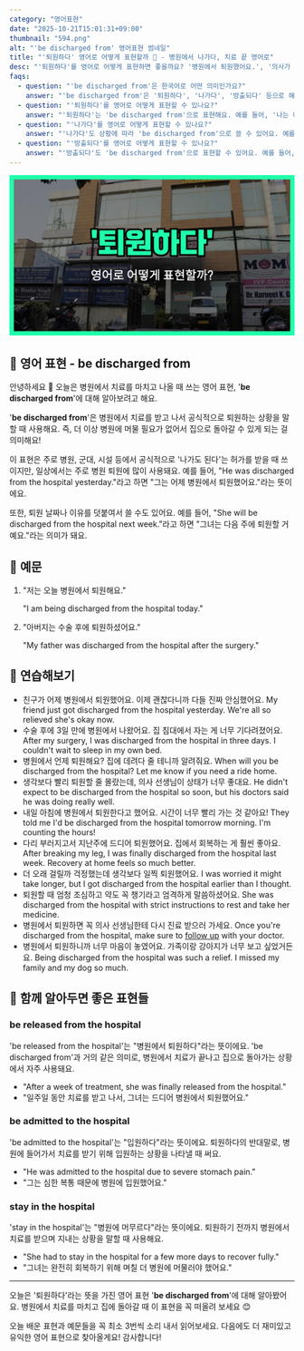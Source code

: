 ```yaml
---
category: "영어표현"
date: "2025-10-21T15:01:31+09:00"
thumbnail: "594.png"
alt: "'be discharged from' 영어표현 썸네일"
title: "'퇴원하다' 영어로 어떻게 표현할까 🏥 - 병원에서 나가다, 치료 끝 영어로"
desc: "'퇴원하다'를 영어로 어떻게 표현하면 좋을까요? '병원에서 퇴원했어요.', '의사가 퇴원 허락을 해줬어요.' 등을 영어로 표현하는 법을 배워봅시다. 다양한 예문을 통해서 연습하고 본인의 표현으로 만들어 보세요."
faqs:
  - question: "'be discharged from'은 한국어로 어떤 의미인가요?"
    answer: "'be discharged from'은 '퇴원하다', '나가다', '방출되다' 등으로 해석돼요. 주로 병원이나 군대 등에서 공식적으로 나가는 상황에 써요."
  - question: "'퇴원하다'를 영어로 어떻게 표현할 수 있나요?"
    answer: "'퇴원하다'는 'be discharged from'으로 표현해요. 예를 들어, '나는 어제 병원에서 퇴원했어요.'는 'I was discharged from the hospital yesterday.'라고 해요."
  - question: "'나가다'를 영어로 어떻게 표현할 수 있나요?"
    answer: "'나가다'도 상황에 따라 'be discharged from'으로 쓸 수 있어요. 예를 들어, '그는 군대에서 나갔어요.'는 'He was discharged from the army.'라고 해요."
  - question: "'방출되다'를 영어로 어떻게 표현할 수 있나요?"
    answer: "'방출되다'도 'be discharged from'으로 표현할 수 있어요. 예를 들어, '그 화학물질이 강으로 방출됐어요.'는 'The chemical was discharged from the factory into the river.'라고 해요."
---
```


!['be discharged from' 영어표현](./594.png)

## 🌟 영어 표현 - be discharged from

안녕하세요 👋 오늘은 병원에서 치료를 마치고 나올 때 쓰는 영어 표현, '**be discharged from**'에 대해 알아보려고 해요.

'**be discharged from**'은 병원에서 치료를 받고 나서 공식적으로 퇴원하는 상황을 말할 때 사용해요. 즉, 더 이상 병원에 머물 필요가 없어서 집으로 돌아갈 수 있게 되는 걸 의미해요!

이 표현은 주로 병원, 군대, 시설 등에서 공식적으로 '나가도 된다'는 허가를 받을 때 쓰이지만, 일상에서는 주로 병원 퇴원에 많이 사용돼요. 예를 들어, "He was discharged from the hospital yesterday."라고 하면 "그는 어제 병원에서 퇴원했어요."라는 뜻이에요.

또한, 퇴원 날짜나 이유를 덧붙여서 쓸 수도 있어요. 예를 들어, "She will be discharged from the hospital next week."라고 하면 "그녀는 다음 주에 퇴원할 거예요."라는 의미가 돼요.

## 📖 예문

1. "저는 오늘 병원에서 퇴원해요."

   "I am being discharged from the hospital today."

2. "아버지는 수술 후에 퇴원하셨어요."

   "My father was discharged from the hospital after the surgery."

## 💬 연습해보기

<ul data-interactive-list>

  <li data-interactive-item>
    <span data-toggler>친구가 어제 병원에서 퇴원했어요. 이제 괜찮다니까 다들 진짜 안심했어요.</span>
    <span data-answer>My friend just got discharged from the hospital yesterday. We're all so relieved she's okay now.</span>
  </li>

  <li data-interactive-item>
    <span data-toggler>수술 후에 3일 만에 병원에서 나왔어요. 집 침대에서 자는 게 너무 기다려졌어요.</span>
    <span data-answer>After my surgery, I was discharged from the hospital in three days. I couldn't wait to sleep in my own bed.</span>
  </li>

  <li data-interactive-item>
    <span data-toggler>병원에서 언제 퇴원해요? 집에 데려다 줄 테니까 알려줘요.</span>
    <span data-answer>When will you be discharged from the hospital? Let me know if you need a ride home.</span>
  </li>

  <li data-interactive-item>
    <span data-toggler>생각보다 빨리 퇴원할 줄 몰랐는데, 의사 선생님이 상태가 너무 좋대요.</span>
    <span data-answer>He didn't expect to be discharged from the hospital so soon, but his doctors said he was doing really well.</span>
  </li>

  <li data-interactive-item>
    <span data-toggler>내일 아침에 병원에서 퇴원한다고 했어요. 시간이 너무 빨리 가는 것 같아요!</span>
    <span data-answer>They told me I'd be discharged from the hospital tomorrow morning. I'm counting the hours!</span>
  </li>

  <li data-interactive-item>
    <span data-toggler>다리 부러지고서 지난주에 드디어 퇴원했어요. 집에서 회복하는 게 훨씬 좋아요.</span>
    <span data-answer>After breaking my leg, I was finally discharged from the hospital last week. Recovery at home feels so much better.</span>
  </li>

  <li data-interactive-item>
    <span data-toggler>더 오래 걸릴까 걱정했는데 생각보다 일찍 퇴원했어요.</span>
    <span data-answer>I was worried it might take longer, but I got discharged from the hospital earlier than I thought.</span>
  </li>

  <li data-interactive-item>
    <span data-toggler>퇴원할 때 엄청 조심하고 약도 꼭 챙기라고 엄격하게 말씀하셨어요.</span>
    <span data-answer>She was discharged from the hospital with strict instructions to rest and take her medicine.</span>
  </li>

  <li data-interactive-item>
    <span data-toggler>병원에서 퇴원하면 꼭 의사 선생님한테 다시 진료 받으러 가세요.</span>
    <span data-answer>Once you're discharged from the hospital, make sure to <a href="/blog/in-english/597.follow-up/">follow up</a> with your doctor.</span>
  </li>

  <li data-interactive-item>
    <span data-toggler>병원에서 퇴원하니까 너무 마음이 놓였어요. 가족이랑 강아지가 너무 보고 싶었거든요.</span>
    <span data-answer>Being discharged from the hospital was such a relief. I missed my family and my dog so much.</span>
  </li>

</ul>

## 🤝 함께 알아두면 좋은 표현들

### be released from the hospital

'be released from the hospital'는 "병원에서 퇴원하다"라는 뜻이에요. 'be discharged from'과 거의 같은 의미로, 병원에서 치료가 끝나고 집으로 돌아가는 상황에서 자주 사용돼요.

- "After a week of treatment, she was finally released from the hospital."
- "일주일 동안 치료를 받고 나서, 그녀는 드디어 병원에서 퇴원했어요."

### be admitted to the hospital

'be admitted to the hospital'는 "입원하다"라는 뜻이에요. 퇴원하다의 반대말로, 병원에 들어가서 치료를 받기 위해 입원하는 상황을 나타낼 때 써요.

- "He was admitted to the hospital due to severe stomach pain."
- "그는 심한 복통 때문에 병원에 입원했어요."

### stay in the hospital

'stay in the hospital'는 "병원에 머무르다"라는 뜻이에요. 퇴원하기 전까지 병원에서 치료를 받으며 지내는 상황을 말할 때 사용해요.

- "She had to stay in the hospital for a few more days to recover fully."
- "그녀는 완전히 회복하기 위해 며칠 더 병원에 머물러야 했어요."

---

오늘은 '퇴원하다'라는 뜻을 가진 영어 표현 '**be discharged from**'에 대해 알아봤어요. 병원에서 치료를 마치고 집에 돌아갈 때 이 표현을 꼭 떠올려 보세요 😊

오늘 배운 표현과 예문들을 꼭 최소 3번씩 소리 내서 읽어보세요. 다음에도 더 재미있고 유익한 영어 표현으로 찾아올게요! 감사합니다!
